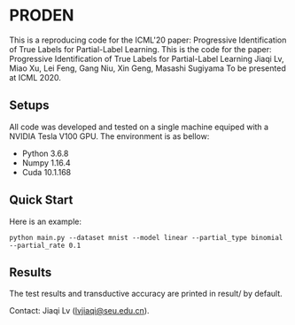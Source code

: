 # PRODEN

This is a reproducing code for the ICML'20 paper: Progressive Identification of True Labels for Partial-Label Learning.
This is the code for the paper: Progressive Identification of True Labels for Partial-Label Learning
Jiaqi Lv, Miao Xu, Lei Feng, Gang Niu, Xin Geng, Masashi Sugiyama
To be presented at ICML 2020.

## Setups

All code was developed and tested on a single machine equiped with a NVIDIA Tesla V100 GPU. The environment is as bellow:
- Python 3.6.8
- Numpy 1.16.4
- Cuda 10.1.168

## Quick Start

Here is an example:
```
python main.py --dataset mnist --model linear --partial_type binomial --partial_rate 0.1
```

## Results

The test results and transductive accuracy are printed in result/ by default.

Contact: Jiaqi Lv (lvjiaqi@seu.edu.cn).
